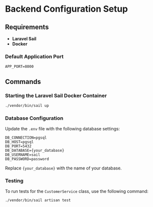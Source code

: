 # Backend Configuration Setup

## Requirements
- **Laravel Sail**
- **Docker**

### Default Application Port
```env
APP_PORT=8000
```

## Commands

### Starting the Laravel Sail Docker Container
```bash
./vendor/bin/sail up
```

### Database Configuration
Update the `.env` file with the following database settings:

```env
DB_CONNECTION=pgsql
DB_HOST=pgsql
DB_PORT=5432
DB_DATABASE={your_database}
DB_USERNAME=sail
DB_PASSWORD=password
```

Replace `{your_database}` with the name of your database.

### Testing
To run tests for the `CustomerService` class, use the following command:

```bash
./vendor/bin/sail artisan test
```
